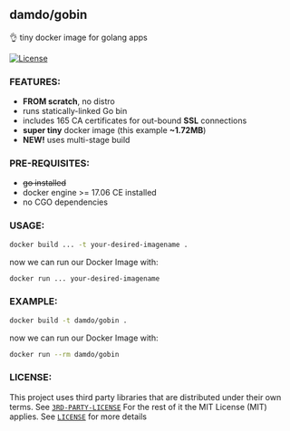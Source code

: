 ## damdo/gobin

:ok_hand: tiny docker image for golang apps

[![License](https://img.shields.io/badge/license-MIT-green.svg?style=flat)](https://github.com/damdo/gobin/blob/master/LICENSE)

### FEATURES:
- **FROM scratch**, no distro
- runs statically-linked Go bin 
- includes 165 CA certificates for out-bound **SSL** connections
- **super tiny** docker image (this example **~1.72MB**)
- **NEW!** uses multi-stage build

### PRE-REQUISITES:
- ~~go installed~~
- docker engine >= 17.06 CE installed
- no CGO dependencies

### USAGE:

```sh
docker build ... -t your-desired-imagename .
```

now we can run our Docker Image with:
```sh
docker run ... your-desired-imagename
```

### EXAMPLE:

```sh
docker build -t damdo/gobin .
```

now we can run our Docker Image with:
```sh
docker run --rm damdo/gobin
```

### LICENSE:
This project uses third party libraries that are distributed under their own terms. See [`3RD-PARTY-LICENSE`](https://github.com/damdo/gobin/blob/master/3RD-PARTY-LICENSE)
For the rest of it the MIT License (MIT) applies. See [`LICENSE`](https://github.com/damdo/gobin/blob/master/LICENSE) for more details

